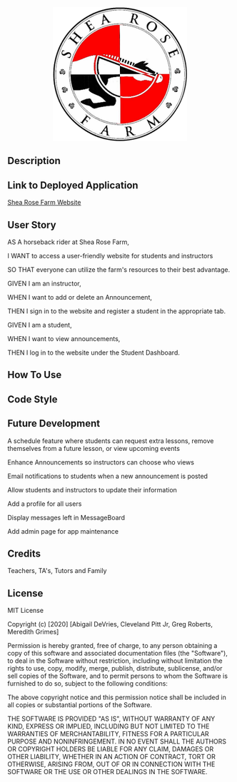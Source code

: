 <p align=center>
<img src="./client/src/assets/images/sheaRoseLogo.png" width=300>
</p>

## Description



## Link to Deployed Application
[Shea Rose Farm Website](url)

## User Story

AS A horseback rider at Shea Rose Farm,

I WANT to access a user-friendly website for students and instructors

SO THAT everyone can utilize the farm's resources to their best advantage.

GIVEN I am an instructor,

WHEN I want to add or delete an Announcement,

THEN I sign in to the website and register a student in the appropriate tab.

GIVEN I am a student,

WHEN I want to view announcements,

THEN I log in to the website under the Student Dashboard.

## How To Use



## Code Style



## Future Development 

A schedule feature where students can request extra lessons, remove themselves from a future lesson, or view upcoming events

Enhance Announcements so instructors can choose who views

Email notifications to students when a new announcement is posted

Allow students and instructors to update their information

Add a profile for all users

Display messages left in MessageBoard

Add admin page for app maintenance


## Credits

Teachers, TA's, Tutors and Family

## License 

MIT License

Copyright (c) [2020] [Abigail DeVries, Cleveland Pitt Jr, Greg Roberts, Meredith Grimes]

Permission is hereby granted, free of charge, to any person obtaining a copy
of this software and associated documentation files (the "Software"), to deal
in the Software without restriction, including without limitation the rights
to use, copy, modify, merge, publish, distribute, sublicense, and/or sell
copies of the Software, and to permit persons to whom the Software is
furnished to do so, subject to the following conditions:

The above copyright notice and this permission notice shall be included in all
copies or substantial portions of the Software.

THE SOFTWARE IS PROVIDED "AS IS", WITHOUT WARRANTY OF ANY KIND, EXPRESS OR
IMPLIED, INCLUDING BUT NOT LIMITED TO THE WARRANTIES OF MERCHANTABILITY,
FITNESS FOR A PARTICULAR PURPOSE AND NONINFRINGEMENT. IN NO EVENT SHALL THE
AUTHORS OR COPYRIGHT HOLDERS BE LIABLE FOR ANY CLAIM, DAMAGES OR OTHER
LIABILITY, WHETHER IN AN ACTION OF CONTRACT, TORT OR OTHERWISE, ARISING FROM,
OUT OF OR IN CONNECTION WITH THE SOFTWARE OR THE USE OR OTHER DEALINGS IN THE
SOFTWARE.
